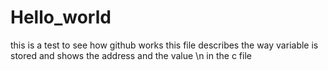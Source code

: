 # Hello_world
this is a test to see how github works
this file describes the way variable is stored and shows the address and the value
\n in the c file
